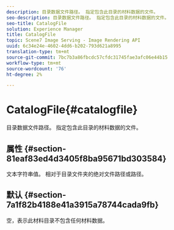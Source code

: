 ```yaml
---
description: 目录数据文件路径。 指定包含此目录的材料数据的文件。
seo-description: 目录数据文件路径。 指定包含此目录的材料数据的文件。
seo-title: CatalogFile
solution: Experience Manager
title: CatalogFile
topic: Scene7 Image Serving - Image Rendering API
uuid: 6c34e24e-4602-4dd6-b202-793d621a8995
translation-type: tm+mt
source-git-commit: 7bc7b3a86fbcdc57cfdc31745fae3afc06e44b15
workflow-type: tm+mt
source-wordcount: '76'
ht-degree: 2%

---
```



# CatalogFile{#catalogfile}

目录数据文件路径。 指定包含此目录的材料数据的文件。

## 属性 {#section-81eaf83ed4d3405f8ba95671bd303584}

文本字符串值。 相对于目录文件夹的绝对文件路径或路径。

## 默认 {#section-7a1f82b4188e41a3915a78744cada9fb}

空，表示此材料目录不包含任何材料数据。
